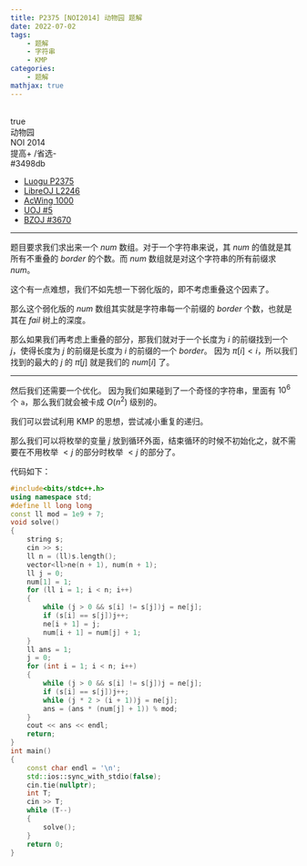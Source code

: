 ```yaml
---
title: P2375 [NOI2014] 动物园 题解
date: 2022-07-02
tags:
	- 题解
	- 字符串
	- KMP
categories:
	- 题解
mathjax: true
---
```

<br>
<!-- more -->
<div id="problem-card-vis">true</div>
<div id="problem-info-name">动物园</div>
<div id="problem-info-from">NOI 2014</div>
<div id="problem-info-difficulty">提高+ /省选-</div>
<div id="problem-info-color">#3498db</div>
<div id="problem-info-submit"><ul><li><a href="https://www.luogu.com.cn/problem/P2375">Luogu P2375</a></li><li><a href="https://loj.ac/p/2246">LibreOJ L2246</a></li><li><a href="https://www.acwing.com/problem/content/1002/">AcWing 1000</a></li><li><a href="https://uoj.ac/problem/5">UOJ #5</a></li><li><a href="https://darkbzoj.cc/problem/3670">BZOJ #3670</a></li></ul></div>

----

题目要求我们求出来一个 $num$ 数组。对于一个字符串来说，其 $num$ 的值就是其所有不重叠的 $border$ 的个数。而 $num$ 数组就是对这个字符串的所有前缀求 $num$。

这个有一点难想，我们不如先想一下弱化版的，即不考虑重叠这个因素了。

那么这个弱化版的 $num$ 数组其实就是字符串每一个前缀的 $border$ 个数，也就是其在 $fail$ 树上的深度。

那么如果我们再考虑上重叠的部分，那我们就对于一个长度为 $i$ 的前缀找到一个 $j$，使得长度为 $j$ 的前缀是长度为 $i$ 的前缀的一个 $border$。
因为 $\pi[i] < i$，所以我们找到的最大的 $j$ 的 $\pi[j]$ 就是我们的 $num[i]$ 了。

----

然后我们还需要一个优化。
因为我们如果碰到了一个奇怪的字符串，里面有 $10^6$ 个 `a`，那么我们就会被卡成 $O(n^2)$ 级别的。

我们可以尝试利用 KMP 的思想，尝试减小重复的递归。

那么我们可以将枚举的变量 $j$ 放到循环外面，结束循环的时候不初始化之，就不需要在不用枚举 $< j$ 的部分时枚举 $< j$ 的部分了。

代码如下：

``` cpp
#include<bits/stdc++.h>
using namespace std;
#define ll long long
const ll mod = 1e9 + 7;
void solve()
{
	string s;
	cin >> s;
	ll n = (ll)s.length();
	vector<ll>ne(n + 1), num(n + 1);
	ll j = 0;
	num[1] = 1;
	for (ll i = 1; i < n; i++)
	{
		while (j > 0 && s[i] != s[j])j = ne[j];
		if (s[i] == s[j])j++;
		ne[i + 1] = j;
		num[i + 1] = num[j] + 1;
	}
	ll ans = 1;
	j = 0;
	for (int i = 1; i < n; i++) 
	{
		while (j > 0 && s[i] != s[j])j = ne[j];
		if (s[i] == s[j])j++;
		while (j * 2 > (i + 1))j = ne[j];
		ans = (ans * (num[j] + 1)) % mod;
	}
	cout << ans << endl;
	return;
}
int main()
{
	const char endl = '\n';
	std::ios::sync_with_stdio(false);
	cin.tie(nullptr);
	int T;
	cin >> T;
	while (T--)
	{
		solve();
	}
	return 0;
}
```

